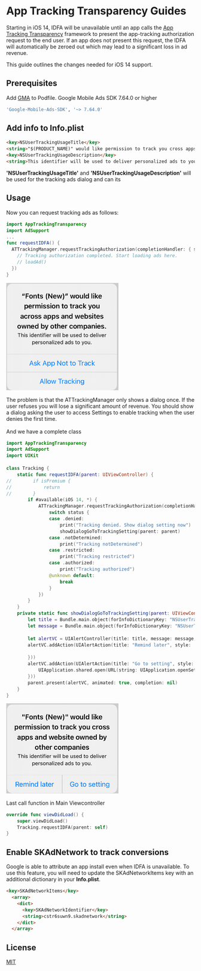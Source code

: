 # App Tracking Transparency Guides

Starting in iOS 14, IDFA will be unavailable until an app calls the [App Tracking Transparency](https://developer.apple.com/documentation/apptrackingtransparency) framework to present the app-tracking authorization request to the end user. If an app does not present this request, the IDFA will automatically be zeroed out which may lead to a significant loss in ad revenue.

This guide outlines the changes needed for iOS 14 support.

## Prerequisites

Add [GMA](https://developers.google.com/admob/ios/quick-start) to Podfile.
Google Mobile Ads SDK 7.64.0 or higher

```bash
'Google-Mobile-Ads-SDK', '~> 7.64.0'
```

## Add info to Info.plist

```html
<key>NSUserTrackingUsageTitle</key>
<string>"$(PRODUCT_NAME)" would like permission to track you cross apps and website owned by other companies</string>
<key>NSUserTrackingUsageDescription</key>
<string>This identifier will be used to deliver personalized ads to you.</string>
```

<b>'NSUserTrackingUsageTitle'</b> and <b>'NSUserTrackingUsageDescription'</b> will be used for the tracking ads dialog and can its

## Usage

Now you can request tracking ads as follows:

```swift
import AppTrackingTransparency
import AdSupport
...
func requestIDFA() {
  ATTrackingManager.requestTrackingAuthorization(completionHandler: { status in
    // Tracking authorization completed. Start loading ads here.
    // loadAd()
  })
}
```

<img src="DialogTracking.png" width="300">

The problem is that the ATTrackingManager only shows a dialog once. If the user refuses you will lose a significant amount of revenue. You should show a dialog asking the user to access Settings to enable tracking when the user denies the first time.<br/><br/>
And we have a complete class

```swift
import AppTrackingTransparency
import AdSupport
import UIKit

class Tracking {
    static func requestIDFA(parent: UIViewController) {
//        if isPremium {
//            return
//        }
        if #available(iOS 14, *) {
            ATTrackingManager.requestTrackingAuthorization(completionHandler: { status in
                switch status {
                case .denied:
                    print("Tracking denied. Show dialog setting now")
                    showDialogGoToTrackingSetting(parent: parent)
                case .notDetermined:
                    print("Tracking notDetermined")
                case .restricted:
                    print("Tracking restricted")
                case .authorized:
                    print("Tracking authorized")
                @unknown default:
                    break
                }
            })
        }
    }
    private static func showDialogGoToTrackingSetting(parent: UIViewController) {
        let title = Bundle.main.object(forInfoDictionaryKey: "NSUserTrackingUsageTitle") as? String ?? ""
        let message = Bundle.main.object(forInfoDictionaryKey: "NSUserTrackingUsageDescription") as? String ?? ""
        
        let alertVC = UIAlertController(title: title, message: message, preferredStyle: .alert)
        alertVC.addAction(UIAlertAction(title: "Remind later", style: .default, handler: { (alertController) -> Void in
            
        }))
        alertVC.addAction(UIAlertAction(title: "Go to setting", style: .default, handler: { (alertController) -> Void in
            UIApplication.shared.open(URL(string: UIApplication.openSettingsURLString)!, options: [:], completionHandler: nil)
        }))
        parent.present(alertVC, animated: true, completion: nil)
    }
}
```

<img src="Tracking.png" width="300">

Last call function in Main Viewcontroller
```swift
override func viewDidLoad() {
    super.viewDidLoad()
    Tracking.requestIDFA(parent: self)
}
```

## Enable SKAdNetwork to track conversions

Google is able to attribute an app install even when IDFA is unavailable. To use this feature, you will need to update the SKAdNetworkItems key with an additional dictionary in your <b>Info.plist</b>.

```html
<key>SKAdNetworkItems</key>
  <array>
    <dict>
      <key>SKAdNetworkIdentifier</key>
      <string>cstr6suwn9.skadnetwork</string>
    </dict>
  </array>
```

## License
[MIT](https://choosealicense.com/licenses/mit/)
